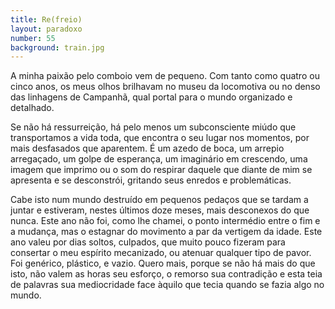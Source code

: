 ```yaml
---
title: Re(freio)
layout: paradoxo
number: 55
background: train.jpg
---
```


A minha paixão pelo comboio vem de pequeno. Com tanto como quatro ou cinco anos, os meus olhos brilhavam no museu da locomotiva ou no denso das linhagens de Campanhã, qual portal para o mundo organizado e detalhado.

Se não há ressurreição, há pelo menos um subconsciente miúdo que transportamos a vida toda, que encontra o seu lugar nos momentos, por mais desfasados que aparentem. É um azedo de boca, um arrepio arregaçado, um golpe de esperança, um imaginário em crescendo, uma imagem que imprimo ou o som do respirar daquele que diante de mim se apresenta e se desconstrói, gritando seus enredos e problemáticas.

Cabe isto num mundo destruído em pequenos pedaços que se tardam a juntar e estiveram, nestes últimos doze meses, mais desconexos do que nunca. Este ano não foi, como lhe chamei, o ponto intermédio entre o fim e a mudança, mas o estagnar do movimento a par da vertigem da idade. Este ano valeu por dias soltos, culpados, que muito pouco fizeram para consertar o meu espírito mecanizado, ou atenuar qualquer tipo de pavor. Foi genérico, plástico, e vazio. Quero mais, porque se não há mais do que isto, não valem as horas seu esforço, o remorso sua contradição e esta teia de palavras sua mediocridade face àquilo que tecia quando se fazia algo no mundo.
